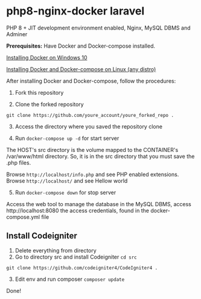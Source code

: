 # php8-nginx-docker laravel
PHP 8 + JIT development environment enabled, Nginx, MySQL DBMS and Adminer

**Prerequisites:** Have Docker and Docker-compose installed.


[Installing Docker on Windows 10](https://mundodacomputacaointegral.blogspot.com/2019/10/instalando-o-docker-no-windows.html)

[Installing Docker and Docker-compose on Linux (any distro)](https://mundodacomputacaointegral.blogspot.com/2019/10/instalando-docker-e-docker-compose-no-Linux.html)

After installing Docker and Docker-compose, follow the procedures:

1. Fork this repository

2. Clone the forked repository

```
git clone https://github.com/youre_account/youre_forked_repo .
```

3. Access the directory where you saved the repository clone

4. Run `docker-compose up -d` for start server

The HOST's src directory is the volume mapped to the CONTAINER's /var/www/html directory. So, it is in the src directory that you must save the .php files.

Browse `http://localhost/info.php` and see PHP enabled extensions. Browse `http://localhost/` and see Hellow world

5. Run `docker-compose down` for stop server

Access the web tool to manage the database in the MySQL DBMS, access http://localhost:8080 the access credentials, found in the docker-compose.yml file

## Install Codeigniter

1. Delete everything from directory
2. Go to directory src and install Codeigniter `cd src`
```
git clone https://github.com/codeigniter4/CodeIgniter4 .
```
3. Edit env and run composer `composer update`

Done!
